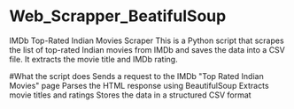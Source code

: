 # Web_Scrapper_BeatifulSoup

IMDb Top-Rated Indian Movies Scraper
  This is a Python script that scrapes the list of top-rated Indian movies from IMDb and saves the data into a CSV file. It extracts the movie title and IMDb rating.

#What the script does
  Sends a request to the IMDb "Top Rated Indian Movies" page
  Parses the HTML response using BeautifulSoup
  Extracts movie titles and ratings
  Stores the data in a structured CSV format
